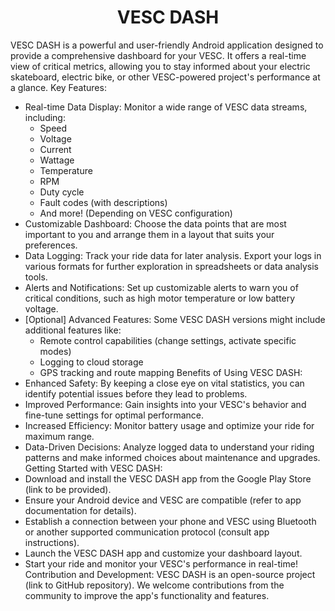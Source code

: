 <h1 align="center" id="title">VESC DASH</h1>

VESC DASH is a powerful and user-friendly Android application designed to provide a comprehensive dashboard for your VESC. It offers a real-time view of critical metrics, allowing you to stay informed about your electric skateboard, electric bike, or other VESC-powered project's performance at a glance.
Key Features:
 * Real-time Data Display: Monitor a wide range of VESC data streams, including:
   * Speed
   * Voltage
   * Current
   * Wattage
   * Temperature
   * RPM
   * Duty cycle
   * Fault codes (with descriptions)
   * And more! (Depending on VESC configuration)
 * Customizable Dashboard:  Choose the data points that are most important to you and arrange them in a layout that suits your preferences.
 * Data Logging: Track your ride data for later analysis. Export your logs in various formats for further exploration in spreadsheets or data analysis tools.
 * Alerts and Notifications: Set up customizable alerts to warn you of critical conditions, such as high motor temperature or low battery voltage.
 * [Optional] Advanced Features:  Some VESC DASH versions might include additional features like:
   * Remote control capabilities (change settings, activate specific modes)
   * Logging to cloud storage
   * GPS tracking and route mapping
Benefits of Using VESC DASH:
 * Enhanced Safety: By keeping a close eye on vital statistics, you can identify potential issues before they lead to problems.
 * Improved Performance: Gain insights into your VESC's behavior and fine-tune settings for optimal performance.
 * Increased Efficiency: Monitor battery usage and optimize your ride for maximum range.
 * Data-Driven Decisions: Analyze logged data to understand your riding patterns and make informed choices about maintenance and upgrades.
Getting Started with VESC DASH:
 * Download and install the VESC DASH app from the Google Play Store (link to be provided).
 * Ensure your Android device and VESC are compatible (refer to app documentation for details).
 * Establish a connection between your phone and VESC using Bluetooth or another supported communication protocol (consult app instructions).
 * Launch the VESC DASH app and customize your dashboard layout.
 * Start your ride and monitor your VESC's performance in real-time!
Contribution and Development:
VESC DASH is an open-source project (link to GitHub repository). We welcome contributions from the community to improve the app's functionality and features.

